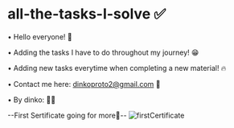 # all-the-tasks-I-solve ✅

• Hello everyone! 👋

• Adding the tasks I have to do throughout my journey! 😁

• Adding new tasks everytime when completing a new material! 🔥

• Contact me here: dinkoproto2@gmail.com 📧

• By dinko: 🤜🤛

--First Sertificate going for more💪--
![firstCertificate](https://user-images.githubusercontent.com/51996162/188703613-0474ef28-946c-4f88-a346-c48678277740.jpg)
